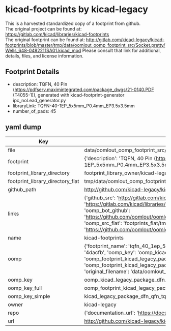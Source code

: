 # kicad-footprints by kicad-legacy  
This is a harvested standardized copy of a footprint from github.  
The original project can be found at:  
https://gitlab.com/kicad/libraries/kicad-footprints  
The original footprint can be found at:
http://gitlab.com/kicad-legacy/kicad-footprints/blob/master/tmp/data/oomlout_oomp_footprint_src/Socket.pretty/Wells_648-0482211SA01.kicad_mod
Please consult that link for additional, details, files, and license information.  
## Footprint Details
* description: TQFN, 40 Pin (https://pdfserv.maximintegrated.com/package_dwgs/21-0140.PDF (T4055-1)), generated with kicad-footprint-generator ipc_noLead_generator.py  
* libraryLink: TQFN-40-1EP_5x5mm_P0.4mm_EP3.5x3.5mm  
* number_of_pads: 45  
## yaml dump  
| Key | Value |  
| --- | --- |  
| file | data/oomlout_oomp_footprint_src/kicad-footprints/Package_DFN_QFN.pretty/TQFN-40-1EP_5x5mm_P0.4mm_EP3.5x3.5mm.kicad_mod |  
| footprint | {'description': 'TQFN, 40 Pin (https://pdfserv.maximintegrated.com/package_dwgs/21-0140.PDF (T4055-1)), generated with kicad-footprint-generator ipc_noLead_generator.py', 'libraryLink': 'TQFN-40-1EP_5x5mm_P0.4mm_EP3.5x3.5mm', 'number_of_pads': 45} |  
| footprint_library_directory | footprint_library_owner/kicad-legacy_kicad-footprints |  
| footprint_library_directory_flat | tmp/data/oomlout_oomp_footprint_src/footprints_flat/kicad_legacy_package_dfn_qfn_tqfn_40_1ep_5x5mm_p0_4mm_ep3_5x3_5mm/working |  
| github_path | http://github.com/kicad-legacy/kicad-footprints/blob/master/tmp/data/oomlout_oomp_footprint_src/Package_DFN_QFN.pretty/TQFN-40-1EP_5x5mm_P0.4mm_EP3.5x3.5mm.kicad_mod |  
| links | {'github_src': 'http://gitlab.com/kicad-legacy/kicad-footprints/blob/master/tmp/data/oomlout_oomp_footprint_src/Socket.pretty/Wells_648-0482211SA01.kicad_mod', 'github_src_repo': 'https://gitlab.com/kicad/libraries/kicad-footprints', 'oomp_bot': 'tmp/data/oomlout_oomp_footprint_src/footprints/kicad_legacy_package_dfn_qfn_tqfn_40_1ep_5x5mm_p0_4mm_ep3_5x3_5mm/working', 'oomp_bot_github': 'https://github.com/oomlout/oomlout_oomp_footprint_bot/tree/main/tmp/data/oomlout_oomp_footprint_src/footprints/kicad_legacy_package_dfn_qfn_tqfn_40_1ep_5x5mm_p0_4mm_ep3_5x3_5mm/working', 'oomp_src_flat': 'footprints_flat/tmp/data/oomlout_oomp_footprint_src/footprints_flat/kicad_legacy_package_dfn_qfn_tqfn_40_1ep_5x5mm_p0_4mm_ep3_5x3_5mm/working', 'oomp_src_flat_github': 'https://github.com/oomlout/oomlout_oomp_footprint_src/tree/main/tmp/data/oomlout_oomp_footprint_src/footprints_flat/kicad_legacy_package_dfn_qfn_tqfn_40_1ep_5x5mm_p0_4mm_ep3_5x3_5mm/working'} |  
| name | kicad-footprints |  
| oomp | {'footprint_name': 'tqfn_40_1ep_5x5mm_p0_4mm_ep3_5x3_5mm', 'library_name': 'package_dfn_qfn', 'md5': '4dacfb813f29e039823e91e9a9a9e86d', 'md5_10': '4dacfb813f', 'md5_5': '4dacf', 'md5_6': '4dacfb', 'oomp_key': 'oomp_kicad_legacy_package_dfn_qfn_tqfn_40_1ep_5x5mm_p0_4mm_ep3_5x3_5mm', 'oomp_key_extra': 'oomp_footprint_kicad_legacy_package_dfn_qfn_tqfn_40_1ep_5x5mm_p0_4mm_ep3_5x3_5mm', 'oomp_key_full': 'oomp_footprint_kicad_legacy_package_dfn_qfn_tqfn_40_1ep_5x5mm_p0_4mm_ep3_5x3_5mm_4dacfb', 'oomp_key_simple': 'kicad_legacy_package_dfn_qfn_tqfn_40_1ep_5x5mm_p0_4mm_ep3_5x3_5mm', 'original_filename': 'data/oomlout_oomp_footprint_src/kicad-footprints/Package_DFN_QFN.pretty/TQFN-40-1EP_5x5mm_P0.4mm_EP3.5x3.5mm.kicad_mod', 'owner_name': 'kicad_legacy'} |  
| oomp_key | oomp_kicad_legacy_package_dfn_qfn_tqfn_40_1ep_5x5mm_p0_4mm_ep3_5x3_5mm |  
| oomp_key_full | oomp_footprint_kicad_legacy_package_dfn_qfn_tqfn_40_1ep_5x5mm_p0_4mm_ep3_5x3_5mm |  
| oomp_key_simple | kicad_legacy_package_dfn_qfn_tqfn_40_1ep_5x5mm_p0_4mm_ep3_5x3_5mm |  
| owner | kicad-legacy |  
| repo | {'documentation_url': 'https://docs.github.com/rest/repos/repos#get-a-repository', 'message': 'Not Found'} |  
| url | http://github.com/kicad-legacy/kicad-footprints |  

